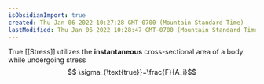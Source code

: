 ```yaml
---
isObsidianImport: true
created: Thu Jan 06 2022 10:27:28 GMT-0700 (Mountain Standard Time)
lastModified: Thu Jan 06 2022 10:28:47 GMT-0700 (Mountain Standard Time)
---
```

True [[Stress]] utilizes the **instantaneous** cross-sectional area of a body while undergoing stress
$$ \sigma_{\text{true}}=\frac{F}{A_i}$$